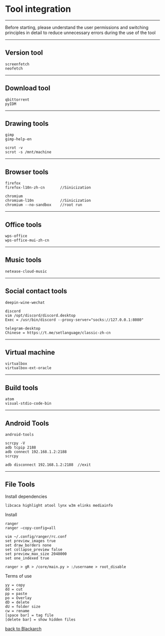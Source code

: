 # Tool integration
--------------------------------------------
Before starting, please understand the user permissions and switching principles in detail to reduce unnecessary errors during the use of the tool

--------------------------------------------

## Version tool

    screenfetch
    neofetch
--------------------------------------------
## Download tool

    qbittorrent
    pyIDM
--------------------------------------------
## Drawing tools

    gimp
    gimp-help-en
    
    scrot -v
    scrot -s /mnt/machine
--------------------------------------------
## Browser tools

    firefox
    firefox-l10n-zh-cn       //Sinicization
    
    chromium
    chromium-l10n            //Sinicization
    chromium --no-sandbox    //root run
--------------------------------------------
## Office tools

    wps-office
    wps-office-mui-zh-cn
--------------------------------------------
## Music tools

    netease-cloud-music
--------------------------------------------
## Social contact tools

    deepin-wine-wechat
    
    discord
    vim /opt/discord/discord.desktop
    Exec = /usr/bin/discord --proxy-server="socks://127.0.0.1:8080"
    
    telegram-desktop
    Chinese = https://t.me/setlanguage/classic-zh-cn
--------------------------------------------
## Virtual machine

    virtualbox
    virtualbox-ext-oracle
--------------------------------------------
## Build tools

    atom
    visual-stdio-code-bin
--------------------------------------------
## Android Tools

    android-tools
    
    scrcpy -V
    adb tcpip 2188
    adb connect 192.168.1.2:2188
    scrcpy
    
    adb disconnect 192.168.1.2:2188  //exit
--------------------------------------------
## File Tools
Install dependencies

    libcaca highlight atool lynx w3m elinks mediainfo
Install

    ranger
    ranger —copy-config=all
    
    vim ~/.config/ranger/rc.conf
    set preview_images true
    set draw_borders none
    set collapse_preview false
    set preview_max_size 2048000
    set one_indexed true
    
    ranger > gR > /core/main.py > :/username > root_disable
Terms of use
    
    yy = copy
    dd = cut
    pp = paste
    po = Overlay
    dD = delete
    dU = folder size
    cw = rename
    [space bar] = tag file
    [delete bar] = show hidden files
    
[back to Blackarch](https://github.com/pro1tocol/Linux-Novice-Function/tree/main/Blackarch)
